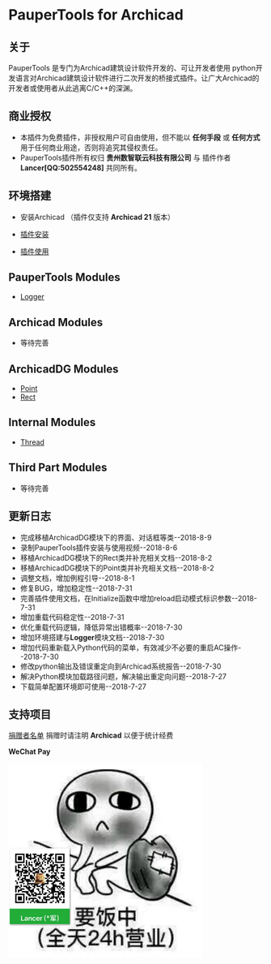 # PauperTools for Archicad

## 关于

PauperTools 是专门为Archicad建筑设计软件开发的、可让开发者使用
python开发语言对Archicad建筑设计软件进行二次开发的桥接式插件。让广大Archicad的开发者或使用者从此逃离C/C++的深渊。

## 商业授权

* 本插件为免费插件，非授权用户可自由使用，但不能以 **任何手段** 或 **任何方式** 用于任何商业用途，否则将追究其侵权责任。
* PauperTools插件所有权归 **贵州数智联云科技有限公司** 与 插件作者 **Lancer[QQ:502554248]** 共同所有。

## 环境搭建

* 安装Archicad （插件仅支持 **Archicad 21** 版本）

* [插件安装](Docs/PauperToolsInstall.md) 

* [插件使用](Docs/PauperToolsUsing.md)

## PauperTools Modules

* [Logger](Docs/PauperTools_Logger.md)

## Archicad Modules

* 等待完善

## ArchicadDG Modules

* [Point](Docs/ArchicadDG_Point.md)
* [Rect](Docs/ArchicadDG_Rect.md)

## Internal Modules

* [Thread](Docs/Py_Thread.md)

## Third Part Modules

* 等待完善

## 更新日志

* 完成移植ArchicadDG模块下的界面、对话框等类--2018-8-9
* 录制PauperTools插件安装与使用视频--2018-8-6
* 移植ArchicadDG模块下的Rect类并补充相关文档--2018-8-2
* 移植ArchicadDG模块下的Point类并补充相关文档--2018-8-2
* 调整文档，增加例程引导--2018-8-1
* 修复BUG，增加稳定性--2018-7-31
* 完善插件使用文档，在Initialize函数中增加reload启动模式标识参数--2018-7-31
* 增加重载代码稳定性--2018-7-31
* 优化重载代码逻辑，降低异常出错概率--2018-7-30
* 增加环境搭建与**Logger**模块文档--2018-7-30
* 增加代码重新载入Python代码的菜单，有效减少不必要的重启AC操作--2018-7-30
* 修改python输出及错误重定向到Archicad系统报告--2018-7-30
* 解决Python模块加载路径问题，解决输出重定向问题--2018-7-27
* 下载简单配置环境即可使用--2018-7-27

## 支持项目

[捐赠者名单](Donation/Donor.md) 捐赠时请注明 **Archicad** 以便于统计经费

**WeChat Pay**

<img src="Imgs/wechat_donation.jpg" width="384px" height="384px" />


